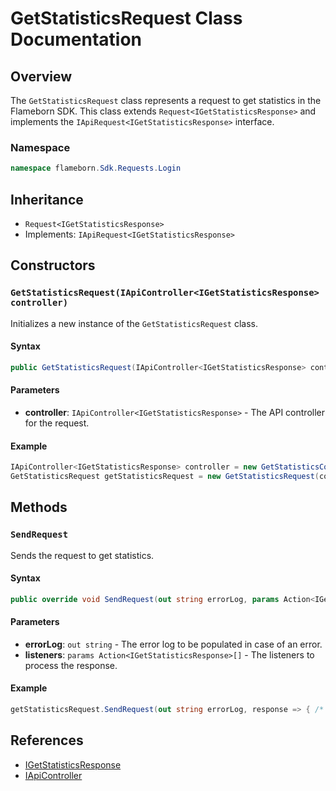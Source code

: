 
# GetStatisticsRequest Class Documentation

## Overview

The `GetStatisticsRequest` class represents a request to get statistics in the Flameborn SDK. This class extends `Request<IGetStatisticsResponse>` and implements the `IApiRequest<IGetStatisticsResponse>` interface.

### Namespace
```csharp
namespace flameborn.Sdk.Requests.Login
```

## Inheritance
- `Request<IGetStatisticsResponse>`
- Implements: `IApiRequest<IGetStatisticsResponse>`

## Constructors

### `GetStatisticsRequest(IApiController<IGetStatisticsResponse> controller)`

Initializes a new instance of the `GetStatisticsRequest` class.

#### Syntax
```csharp
public GetStatisticsRequest(IApiController<IGetStatisticsResponse> controller)
```

#### Parameters
- **controller**: `IApiController<IGetStatisticsResponse>` - The API controller for the request.

#### Example
```csharp
IApiController<IGetStatisticsResponse> controller = new GetStatisticsController();
GetStatisticsRequest getStatisticsRequest = new GetStatisticsRequest(controller);
```

## Methods

### `SendRequest`

Sends the request to get statistics.

#### Syntax
```csharp
public override void SendRequest(out string errorLog, params Action<IGetStatisticsResponse>[] listeners);
```

#### Parameters
- **errorLog**: `out string` - The error log to be populated in case of an error.
- **listeners**: `params Action<IGetStatisticsResponse>[]` - The listeners to process the response.

#### Example
```csharp
getStatisticsRequest.SendRequest(out string errorLog, response => { /* Handle response */ });
```

## References
- [IGetStatisticsResponse](https://github.com/gkhanC/flameborn-game/tree/dev/documents/IGetStatisticsResponse)
- [IApiController](https://github.com/gkhanC/flameborn-game/tree/dev/documents/IApiController)
